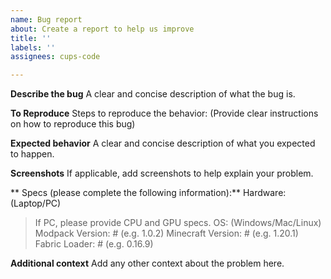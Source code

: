 ```yaml
---
name: Bug report
about: Create a report to help us improve
title: ''
labels: ''
assignees: cups-code

---
```


**Describe the bug**
A clear and concise description of what the bug is.

**To Reproduce**
Steps to reproduce the behavior:
(Provide clear instructions on how to reproduce this bug)

**Expected behavior**
A clear and concise description of what you expected to happen.

**Screenshots**
If applicable, add screenshots to help explain your problem.

** Specs (please complete the following information):**
Hardware: (Laptop/PC)
> If PC, please provide CPU and GPU specs.
OS: (Windows/Mac/Linux)
Modpack Version: # (e.g. 1.0.2)
Minecraft Version: # (e.g. 1.20.1)
Fabric Loader: # (e.g. 0.16.9)

**Additional context**
Add any other context about the problem here.
